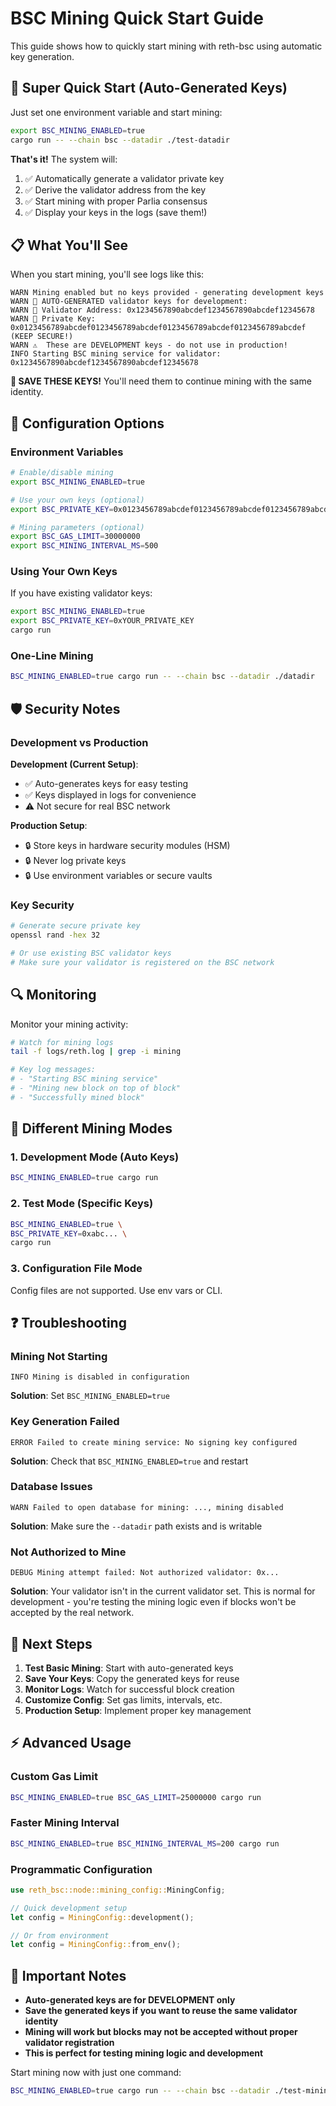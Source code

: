 # BSC Mining Quick Start Guide

This guide shows how to quickly start mining with reth-bsc using automatic key generation.

## 🚀 Super Quick Start (Auto-Generated Keys)

Just set one environment variable and start mining:

```bash
export BSC_MINING_ENABLED=true
cargo run -- --chain bsc --datadir ./test-datadir
```

**That's it!** The system will:
1. ✅ Automatically generate a validator private key
2. ✅ Derive the validator address from the key
3. ✅ Start mining with proper Parlia consensus
4. ✅ Display your keys in the logs (save them!)

## 📋 What You'll See

When you start mining, you'll see logs like this:

```
WARN Mining enabled but no keys provided - generating development keys
WARN 🔑 AUTO-GENERATED validator keys for development:
WARN 📍 Validator Address: 0x1234567890abcdef1234567890abcdef12345678
WARN 🔐 Private Key: 0x0123456789abcdef0123456789abcdef0123456789abcdef0123456789abcdef (KEEP SECURE!)
WARN ⚠️  These are DEVELOPMENT keys - do not use in production!
INFO Starting BSC mining service for validator: 0x1234567890abcdef1234567890abcdef12345678
```

**💾 SAVE THESE KEYS!** You'll need them to continue mining with the same identity.

## 🔧 Configuration Options

### Environment Variables

```bash
# Enable/disable mining
export BSC_MINING_ENABLED=true

# Use your own keys (optional)
export BSC_PRIVATE_KEY=0x0123456789abcdef0123456789abcdef0123456789abcdef0123456789abcdef

# Mining parameters (optional)
export BSC_GAS_LIMIT=30000000
export BSC_MINING_INTERVAL_MS=500
```

### Using Your Own Keys

If you have existing validator keys:

```bash
export BSC_MINING_ENABLED=true
export BSC_PRIVATE_KEY=0xYOUR_PRIVATE_KEY
cargo run
```

### One-Line Mining

```bash
BSC_MINING_ENABLED=true cargo run -- --chain bsc --datadir ./datadir
```

## 🛡️ Security Notes

### Development vs Production

**Development (Current Setup)**:
- ✅ Auto-generates keys for easy testing
- ✅ Keys displayed in logs for convenience
- ⚠️ Not secure for real BSC network

**Production Setup**:
- 🔒 Store keys in hardware security modules (HSM)
- 🔒 Never log private keys
- 🔒 Use environment variables or secure vaults

### Key Security

```bash
# Generate secure private key
openssl rand -hex 32

# Or use existing BSC validator keys
# Make sure your validator is registered on the BSC network
```

## 🔍 Monitoring

Monitor your mining activity:

```bash
# Watch for mining logs
tail -f logs/reth.log | grep -i mining

# Key log messages:
# - "Starting BSC mining service"
# - "Mining new block on top of block"
# - "Successfully mined block"
```

## 🔄 Different Mining Modes

### 1. Development Mode (Auto Keys)
```bash
BSC_MINING_ENABLED=true cargo run
```

### 2. Test Mode (Specific Keys)  
```bash
BSC_MINING_ENABLED=true \
BSC_PRIVATE_KEY=0xabc... \
cargo run
```

### 3. Configuration File Mode
Config files are not supported. Use env vars or CLI.

## ❓ Troubleshooting

### Mining Not Starting
```
INFO Mining is disabled in configuration
```
**Solution**: Set `BSC_MINING_ENABLED=true`

### Key Generation Failed
```
ERROR Failed to create mining service: No signing key configured
```
**Solution**: Check that `BSC_MINING_ENABLED=true` and restart

### Database Issues
```
WARN Failed to open database for mining: ..., mining disabled
```
**Solution**: Make sure the `--datadir` path exists and is writable

### Not Authorized to Mine
```
DEBUG Mining attempt failed: Not authorized validator: 0x...
```
**Solution**: Your validator isn't in the current validator set. This is normal for development - you're testing the mining logic even if blocks won't be accepted by the real network.

## 🎯 Next Steps

1. **Test Basic Mining**: Start with auto-generated keys
2. **Save Your Keys**: Copy the generated keys for reuse
3. **Monitor Logs**: Watch for successful block creation
4. **Customize Config**: Set gas limits, intervals, etc.
5. **Production Setup**: Implement proper key management

## ⚡ Advanced Usage

### Custom Gas Limit
```bash
BSC_MINING_ENABLED=true BSC_GAS_LIMIT=25000000 cargo run
```

### Faster Mining Interval
```bash
BSC_MINING_ENABLED=true BSC_MINING_INTERVAL_MS=200 cargo run
```

### Programmatic Configuration
```rust
use reth_bsc::node::mining_config::MiningConfig;

// Quick development setup
let config = MiningConfig::development();

// Or from environment
let config = MiningConfig::from_env();
```

## 🚨 Important Notes

- **Auto-generated keys are for DEVELOPMENT only**
- **Save the generated keys if you want to reuse the same validator identity**
- **Mining will work but blocks may not be accepted without proper validator registration**
- **This is perfect for testing mining logic and development**

Start mining now with just one command:
```bash
BSC_MINING_ENABLED=true cargo run -- --chain bsc --datadir ./test-mining
```
